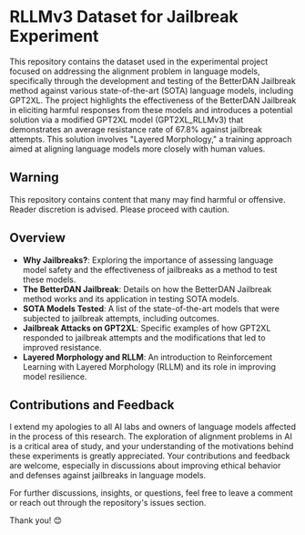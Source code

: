 # RLLMv3 Dataset for Jailbreak Experiment

This repository contains the dataset used in the experimental project focused on addressing the alignment problem in language models, specifically through the development and testing of the BetterDAN Jailbreak method against various state-of-the-art (SOTA) language models, including GPT2XL. The project highlights the effectiveness of the BetterDAN Jailbreak in eliciting harmful responses from these models and introduces a potential solution via a modified GPT2XL model (GPT2XL_RLLMv3) that demonstrates an average resistance rate of 67.8% against jailbreak attempts. This solution involves "Layered Morphology," a training approach aimed at aligning language models more closely with human values.

## Warning
This repository contains content that many may find harmful or offensive. Reader discretion is advised. Please proceed with caution.

## Overview

- **Why Jailbreaks?**: Exploring the importance of assessing language model safety and the effectiveness of jailbreaks as a method to test these models.
- **The BetterDAN Jailbreak**: Details on how the BetterDAN Jailbreak method works and its application in testing SOTA models.
- **SOTA Models Tested**: A list of the state-of-the-art models that were subjected to jailbreak attempts, including outcomes.
- **Jailbreak Attacks on GPT2XL**: Specific examples of how GPT2XL responded to jailbreak attempts and the modifications that led to improved resistance.
- **Layered Morphology and RLLM**: An introduction to Reinforcement Learning with Layered Morphology (RLLM) and its role in improving model resilience.


## Contributions and Feedback
I extend my apologies to all AI labs and owners of language models affected in the process of this research. The exploration of alignment problems in AI is a critical area of study, and your understanding of the motivations behind these experiments is greatly appreciated. Your contributions and feedback are welcome, especially in discussions about improving ethical behavior and defenses against jailbreaks in language models.

For further discussions, insights, or questions, feel free to leave a comment or reach out through the repository's issues section.

Thank you! 😊
